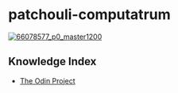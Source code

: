 # patchouli-computatrum
[![66078577_p0_master1200](https://user-images.githubusercontent.com/100863878/169485293-1596dad7-4ff0-4d32-b676-b77226307e90.jpg)](https://www.pixiv.net/en/artworks/66078577)

## Knowledge Index
- [The Odin Project](notes/the-odin-project/foundations/foundations-summary.md)